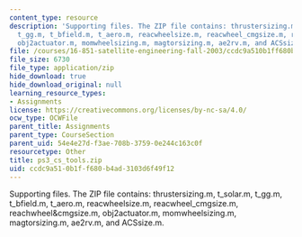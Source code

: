 ```yaml
---
content_type: resource
description: 'Supporting files. The ZIP file contains: thrustersizing.m, t_solar.m,
  t_gg.m, t_bfield.m, t_aero.m, reacwheelsize.m, reacwheel_cmgsize.m, reachwheel&cmgsize.m,
  obj2actuator.m, momwheelsizing.m, magtorsizing.m, ae2rv.m, and ACSsize.m.'
file: /courses/16-851-satellite-engineering-fall-2003/ccdc9a510b1ff680b4ad3103d6f49f12_ps3_cs_tools.zip
file_size: 6730
file_type: application/zip
hide_download: true
hide_download_original: null
learning_resource_types:
- Assignments
license: https://creativecommons.org/licenses/by-nc-sa/4.0/
ocw_type: OCWFile
parent_title: Assignments
parent_type: CourseSection
parent_uid: 54e4e27d-f3ae-708b-3759-0e244c163c0f
resourcetype: Other
title: ps3_cs_tools.zip
uid: ccdc9a51-0b1f-f680-b4ad-3103d6f49f12
---
```

Supporting files. The ZIP file contains: thrustersizing.m, t_solar.m, t_gg.m, t_bfield.m, t_aero.m, reacwheelsize.m, reacwheel_cmgsize.m, reachwheel&cmgsize.m, obj2actuator.m, momwheelsizing.m, magtorsizing.m, ae2rv.m, and ACSsize.m.